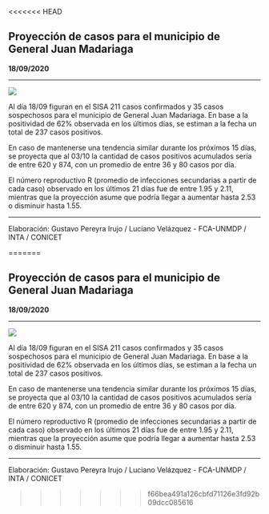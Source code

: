 <<<<<<< HEAD
## Proyección de casos para el municipio de General Juan Madariaga

**18/09/2020**

---
![](proyección_general_juan_madariaga.png?raw=true)

Al día 18/09 figuran en el SISA 211 casos confirmados y 35 casos sospechosos para el municipio de General Juan Madariaga. En base a la positividad de 62% observada en los últimos días, se estiman a la fecha un total de 237 casos positivos.

En caso de mantenerse una tendencia similar durante los próximos 15 días, se proyecta que al 03/10 la cantidad de casos positivos acumulados sería de entre 620 y 874, con un promedio de entre 36 y 80 casos por día.

El número reproductivo R (promedio de infecciones secundarias a partir de cada caso) observado en los últimos 21 días fue de entre 1.95 y 2.11, mientras que la proyección asume que podría llegar a aumentar hasta 2.53 o disminuir hasta 1.55. 

---

Elaboración: Gustavo Pereyra Irujo / Luciano Velázquez - FCA-UNMDP / INTA / CONICET

=======
## Proyección de casos para el municipio de General Juan Madariaga

**18/09/2020**

---
![](proyección_general_juan_madariaga.png?raw=true)

Al día 18/09 figuran en el SISA 211 casos confirmados y 35 casos sospechosos para el municipio de General Juan Madariaga. En base a la positividad de 62% observada en los últimos días, se estiman a la fecha un total de 237 casos positivos.

En caso de mantenerse una tendencia similar durante los próximos 15 días, se proyecta que al 03/10 la cantidad de casos positivos acumulados sería de entre 620 y 874, con un promedio de entre 36 y 80 casos por día.

El número reproductivo R (promedio de infecciones secundarias a partir de cada caso) observado en los últimos 21 días fue de entre 1.95 y 2.11, mientras que la proyección asume que podría llegar a aumentar hasta 2.53 o disminuir hasta 1.55. 

---

Elaboración: Gustavo Pereyra Irujo / Luciano Velázquez - FCA-UNMDP / INTA / CONICET

>>>>>>> f66bea491a126cbfd71126e3fd92b09dcc085616

